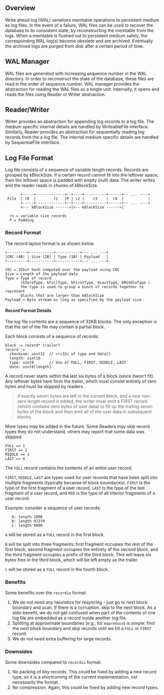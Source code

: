 ## Overview

Write ahead log (WAL) serializes memtable operations to persistent medium as log files. In the event of a failure, WAL files can be used to recover the database to its consistent state, by reconstructing the memtable from the logs. When a memtable is flushed out to persistent medium safely, the corresponding WAL log(s) become obsolete and are archived. Eventually the archived logs are purged from disk after a certain period of time.

## WAL Manager

WAL files are generated with increasing sequence number in the WAL directory. In order to reconstruct the state of the database, these files are read in the order of sequence number. WAL manager provides the abstraction for reading the WAL files as a single unit. Internally, it opens and reads the files using Reader or Writer abstraction.

## Reader/Writer

Writer provides an abstraction for appending log records to a log file. The medium specific internal details are handled by WriteableFile interface. Similarly, Reader provides an abstraction for sequentially reading log records from the a log file. The internal medium specific details are handled by SequentialFile interface.

## Log File Format

Log file consists of a sequence of variable length records. Records are grouped by kBlockSize. If a certain record cannot fit into the leftover space, then the leftover space is padded with empty (null) data. The writer writes and the reader reads in chunks of kBlockSize.

```
       +-----+-------------+--+----+----------+------+-- ... ----+
 File  | r0  |        r1   |P | r2 |    r3    |  r4  |           |
       +-----+-------------+--+----+----------+------+-- ... ----+
       <--- kBlockSize ------>|<-- kBlockSize ------>|

  rn = variable size records
  P = Padding
```

### Record Format

The record layout format is as shown below.

```
+---------+-----------+-----------+--- ... ---+
|CRC (4B) | Size (2B) | Type (1B) | Payload   |
+---------+-----------+-----------+--- ... ---+

CRC = 32bit hash computed over the payload using CRC
Size = Length of the payload data
Type = Type of record
       (kZeroType, kFullType, kFirstType, kLastType, kMiddleType )
       The type is used to group a bunch of records together to represent
       blocks that are larger than kBlockSize
Payload = Byte stream as long as specified by the payload size
```

#### Record Format Details

The log file contents are a sequence of 32KB blocks.  The only exception is that the tail of the file may contain a partial block.

Each block consists of a sequence of records:

```
block := record* trailer?
record :=
  checksum: uint32	// crc32c of type and data[]
  length: uint16
  type: uint8		// One of FULL, FIRST, MIDDLE, LAST 
  data: uint8[length]
```

A record never starts within the last six bytes of a block (since itwon't fit).  Any leftover bytes here form the trailer, which must consist entirely of zero bytes and must be skipped by readers.

> if exactly seven bytes are left in the current block, and a new non-zero length record is added, the writer must emit a FIRST record (which contains zero bytes of user data) to fill up the trailing seven bytes of the block and then emit all of the user data in subsequent blocks.

More types may be added in the future.  Some Readers may skip record types they do not understand, others may report that some data was skipped.

```
FULL == 1
FIRST == 2
MIDDLE == 3
LAST == 4
```

The `FULL` record contains the contents of an entire user record.

`FIRST`, `MIDDLE`, `LAST` are types used for user records that have been
split into multiple fragments (typically because of block boundaries).
`FIRST` is the type of the first fragment of a user record, `LAST` is the
type of the last fragment of a user record, and `MID` is the type of all
interior fragments of a user record.

Example: consider a sequence of user records:

```
   A: length 1000
   B: length 97270
   C: length 8000
```

`A` will be stored as a `FULL` record in the first block.

`B` will be split into three fragments: first fragment occupies the rest of the first block, second fragment occupies the entirety of the second block, and the third fragment occupies a prefix of the third block.  This will leave six bytes free in the third block, which will be left empty as the trailer.

`C` will be stored as a `FULL` record in the fourth block.

### Benefits

Some benefits over the `recordio` format:

1. We do not need any heuristics for resyncing - just go to next block boundary and scan.  If there is a corruption, skip to the next block.  As a side-benefit, we do not get confused when part of the contents of one log file are embedded as a record inside another log file.
1. Splitting at approximate boundaries (e.g., for `mapreduce`) is simple: find the next block boundary and skip records until we hit a `FULL` or `FIRST` record.
1. We do not need extra buffering for large records.

### Downsides

Some downsides compared to `recordio` format:

1. No packing of tiny records.  This could be fixed by adding a new record type, so it is a shortcoming of the current implementation, not necessarily the format.
1. No compression.  Again, this could be fixed by adding new record types.
